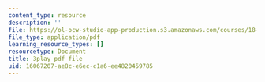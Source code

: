 ```yaml
---
content_type: resource
description: ''
file: https://ol-ocw-studio-app-production.s3.amazonaws.com/courses/18-03sc-differential-equations-fall-2011/16067207ae8ce6ecc1a6ee4820459785_Y9_zrupnz0Q.pdf
file_type: application/pdf
learning_resource_types: []
resourcetype: Document
title: 3play pdf file
uid: 16067207-ae8c-e6ec-c1a6-ee4820459785
---
```

